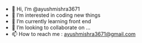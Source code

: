 - 👋 Hi, I’m @ayushmishra3671
- 👀 I’m interested in coding new things
- 🌱 I’m currently learning front end
- 💞️ I’m looking to collaborate on ...
- 📫 How to reach me : ayushmishra3671@gmail.com

<!---
ayushmishra3671/ayushmishra3671 is a ✨ special ✨ repository because its `README.md` (this file) appears on your GitHub profile.
You can click the Preview link to take a look at your changes.
--->
